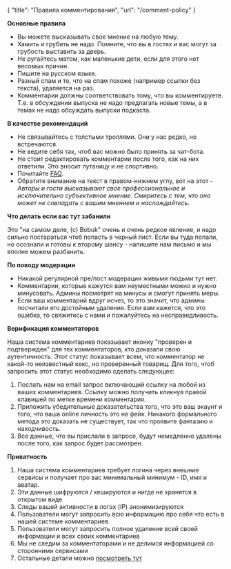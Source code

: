 {
   "title": "Правила комментирования",
   "url": "/comment-policy"
}

**Основные правила**

- Вы можете высказывать свое мнение на любую тему.
- Хамить и грубить не надо. Помните, что вы в гостях и вас могут за грубость выставить за дверь.
- Не ругайтесь матом, как маленькие дети, если для этого нет весомых причин.
- Пишите на русском языке.
- Разный спам и то, что на спам похоже (например ссылки без текста), удаляется на раз.
- Комментарии должны соответствовать тому, что вы комментируете. Т.е. в обсуждении выпуска не надо предлагать новые темы, а в темах не надо обсуждать выпуски подкаста.

**В качестве рекомендаций**

- Не связывайтесь с толстыми троллями. Они у нас редко, но встречаются.
- Не ведите себя так, чтоб вас можно было принять за чат-бота.
- Не стоит редактировать комментарии после того, как на них ответили. Это вносит путаницу и не спортивно.
- Почитайте [FAQ](https://radio-t.com/faq/).
- Обратите внимание на текст в правом-нижнем углу, вот на этот - *Авторы и гости высказывают свое профессиональное и исключительно субъективное мнение. Смиритесь с тем, что оно может не совпадать с вашим мнением и наслаждайтесь.*

**Что делать если вас тут забанили**

Это "на самом деле, (c) Bobuk" очень и очень редкое явление, и надо сильно постараться чтоб попасть в черный лист. Если вы туда попали, но осознали и готовы к второму шансу - напишите нам письмо и мы вполне можем разбанить.

**По поводу модерации**

- Никакой регулярной пре/пост модерации живыми людьми тут нет.
- Комментарии, которые кажутся вам неуместными можно и нужно минусовать. Админы посмотрят на минусы и смогут принять меры.
- Если ваш комментарий вдруг исчез, то это значит, что админы посчитали его достойным удаления. Если вам кажется, что это ошибка, то свяжитесь с нами и пожалуйтесь на несправедливость.

**Верификация комментаторов**

Наша система комментариев показывает иконку "проверен и подтвержден" для тех комментаторов, кто доказали свою аутентичность. Этот статус показывает всем, что комментатор не какой-то неизвестный кекс, но проверенный товарищ. Для того, чтоб запросить этот статус необходимо сделать следующее:

1. Послать нам на email запрос включающий ссылку на любой из ваших комментариев. Ссылку можно получить кликнув правой клавишей по метке времени комментария.
1. Приложить убедительные доказательства того, что это ваш экаунт и того, что ваша online личность это не фейк. Никакого формального метода это доказать не существует, так что проявите фантазию и находчивость.
1. Все данные, что вы прислали в запросе, будут немедленно удалены после того, как запрос будет рассмотрен.

**Приватность**

1. Наша система комментариев требует логина через внешние сервисы и получает про вас минимальный минимум - ID, имя и аватар.
1. Эти данные шифруются / хешируются и нигде не хранятся в открытом виде
1. Следы вашей активности в логах (IP) анонимизируются
1. Пользователи могут запросить всю информацию про себя что есть в нашей системе комментариев
1. Пользователи могут запросить полное удаление всей своей информации и всех своих комментариев
1. Мы не следим за комментаторами и не делимся информацией со сторонними сервисами
1. Остальные детали можно [посмотреть тут](https://github.com/umputun/remark#privacy)
